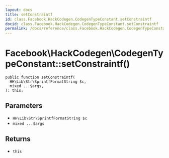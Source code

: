 ```yaml
---
layout: docs
title: setConstraintf
id: class.Facebook.HackCodegen.CodegenTypeConstant.setConstraintf
docid: class.Facebook.HackCodegen.CodegenTypeConstant.setConstraintf
permalink: /docs/reference/class.Facebook.HackCodegen.CodegenTypeConstant.setConstraintf/
---
```

# Facebook\\HackCodegen\\CodegenTypeConstant::setConstraintf()




``` Hack
public function setConstraintf(
  HH\Lib\Str\SprintfFormatString $c,
  mixed ...$args,
): this;
```




## Parameters




+ ` HH\Lib\Str\SprintfFormatString $c `
+ ` mixed ...$args `




## Returns




* ` this `